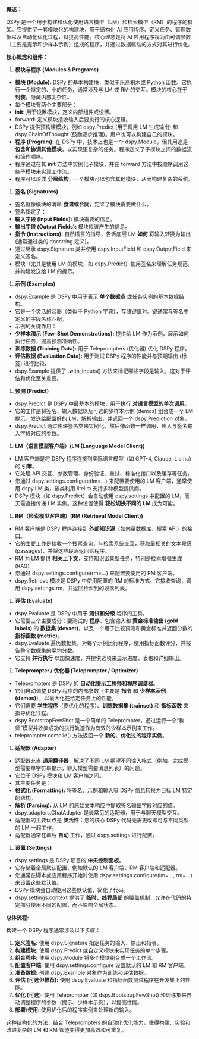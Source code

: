 
**概述：**

DSPy 是一个用于构建和优化使用语言模型（LM）和检索模型（RM）的程序的框架。它提供了一套模块化的构建块，用于结构化 AI 应用程序、定义任务、管理数据以及自动化优化过程，以提高性能。核心理念是将 AI 应用程序视为由可调参数（主要是提示和少样本示例）组成的程序，并通过数据驱动的方式对其进行优化。

**核心概念和组件：**

1. **模块与程序 (Modules & Programs)**

- **模块 (Module):** DSPy 的基本构建块，类似于乐高积木或 Python 函数。它执行一个特定的、小的任务，通常涉及与 LM 或 RM 的交互。模块的核心在于 **封装**，隐藏内部复杂性。
- 每个模块有两个主要部分：
- __init__: 用于设置模块，定义内部组件或设置。
- forward: 定义模块接收输入后要执行的核心逻辑。
- DSPy 提供预构建模块，例如 dspy.Predict (用于调用 LM 生成输出) 和 dspy.ChainOfThought (鼓励逐步推理)。用户也可以构建自己的模块。
- **程序 (Program):** 在 DSPy 中，技术上也是一个 dspy.Module，但其用途是 **包含和协调其他模块**，以实现更复杂的任务。程序定义了子模块之间的数据流和操作顺序。
- 程序通过在其 __init__ 方法中实例化子模块，并在 forward 方法中按顺序调用这些子模块来实现工作流。
- 程序可以形成 **分层结构**，一个模块可以包含其他模块，从而构建复杂的系统。

1. **签名 (Signatures)**

- 签名就像模块的清晰 **食谱或合同**，定义了模块需要做什么。
- 签名指定了：
- **输入字段 (Input Fields):** 模块需要的信息。
- **输出字段 (Output Fields):** 模块应该产生的信息。
- **指令 (Instructions):** 自然语言的指导，告诉底层 LM **如何** 将输入转换为输出 (通常通过类的 docstring 定义)。
- 通过继承 dspy.Signature 类并使用 dspy.InputField 和 dspy.OutputField 来定义签名。
- 模块（尤其是使用 LM 的模块，如 dspy.Predict）使用签名来理解任务规范，并构建发送给 LM 的提示。

1. **示例 (Examples)**

- dspy.Example 是 DSPy 中用于表示 **单个数据点** 或任务实例的基本数据结构。
- 它是一个灵活的容器（类似于 Python 字典），存储键值对。键通常与签名中定义的字段名称匹配。
- 示例的关键作用：
- **少样本演示 (Few-Shot Demonstrations):** 提供给 LM 作为示例，展示如何执行任务，提高预测准确性。
- **训练数据 (Training Data):** 用于 Teleprompters (优化器) 优化 DSPy 程序。
- **评估数据 (Evaluation Data):** 用于测试 DSPy 程序的性能并与预期输出 (标签) 进行比较。
- dspy.Example 提供了 .with_inputs() 方法来标记哪些字段是输入，这对于评估和优化至关重要。

1. **预测 (Predict)**

- dspy.Predict 是 DSPy 中最基本的模块，用于执行 **对语言模型的单次调用**。
- 它的工作是将签名、输入数据以及可选的少样本示例 (demos) 组合成一个 LM 提示，发送给配置好的 LM，解析输出，并返回一个 dspy.Prediction 对象。
- dspy.Predict 通过传递签名类来实例化，然后像函数一样调用，传入与签名输入字段对应的参数。

1. **LM（语言模型客户端）(LM (Language Model Client))**

- LM 客户端是将 DSPy 程序连接到实际语言模型（如 GPT-4, Claude, Llama）的 **引擎**。
- 它处理 API 交互、参数管理、身份验证、重试、标准化接口以及缓存等任务。
- 您通过 dspy.settings.configure(lm=...) 来配置要使用的 LM 客户端，通常使用 dspy.LM 类，该类利用 litellm 支持多种模型提供商。
- DSPy 模块（如 dspy.Predict）会自动使用 dspy.settings 中配置的 LM，而无需直接传递 LM 实例。这种设置使得 **轻松切换不同的 LM** 成为可能。

1. **RM（检索模型客户端）(RM (Retrieval Model Client))**

- RM 客户端是 DSPy 程序连接到 **外部知识源**（如向量数据库、搜索 API）的接口。
- 它的主要工作是接收一个搜索查询，与检索系统交互，获取最相关的文本段落 (passages)，并将这些段落返回给程序。
- RM 为 LM 提供 **相关上下文**，支持知识密集型任务，特别是检索增强生成 (RAG)。
- 您通过 dspy.settings.configure(rm=...) 来配置要使用的 RM 客户端。
- dspy.Retrieve 模块是 DSPy 中使用配置的 RM 的标准方式。它接收查询，调用 dspy.settings.rm，并返回检索到的段落列表。

1. **评估 (Evaluate)**

- dspy.Evaluate 是 DSPy 中用于 **测试和分级** 程序的工具。
- 它需要三个主要成分：要测试的 **程序**、包含输入和 **黄金标准输出 (gold labels)** 的 **数据集 (devset)**，以及一个用于比较预测和黄金标准并返回分数的 **指标函数 (metric)**。
- dspy.Evaluate 遍历数据集，对每个示例运行程序，使用指标函数评分，并报告整个数据集的平均分数。
- 它支持 **并行执行** 以加快速度，并提供选项来显示进度、表格和详细输出。

1. **Teleprompter / 优化器 (Teleprompter / Optimizer)**

- Teleprompters 是 DSPy 的 **自动化提示工程师和程序调谐器**。
- 它们自动调整 DSPy 程序的内部参数（主要是 **指令** 和 **少样本示例 (demos)**），以最大化在给定任务上的性能。
- 它们需要 **学生程序**（要优化的程序）、**训练数据集 (trainset)** 和 **指标函数** 来指导优化过程。
- dspy.BootstrapFewShot 是一个简单的 Teleprompter，通过运行一个“教师”模型并收集成功的执行轨迹作为有效的少样本示例来工作。
- teleprompter.compile() 方法返回一个 **新的、优化过的程序实例**。

1. **适配器 (Adapter)**

- 适配器充当 **通用翻译器**，解决了不同 LM 期望不同输入格式（例如，完成模型需要单字符串提示，聊天模型需要消息列表）的问题。
- 它位于 DSPy 模块和 LM 客户端之间。
- 其主要任务是：
- **格式化 (Formatting):** 将签名、示例和输入等 DSPy 信息转换为目标 LM 特定的结构。
- **解析 (Parsing):** 从 LM 的原始文本响应中提取签名输出字段对应的值。
- dspy.adapters.ChatAdapter 是最常见的适配器，用于与聊天模型交互。
- 适配器的主要优点是 **灵活性**：您的核心 DSPy 代码无需更改即可与不同类型的 LM 一起工作。
- 适配器通常在幕后 **自动** 工作，通过 dspy.settings 进行配置。

1. **设置 (Settings)**

- dspy.settings 是 DSPy 项目的 **中央控制面板**。
- 它存储着全局默认配置，例如默认的 LM 客户端、RM 客户端和适配器。
- 您通常在脚本或应用程序开始时使用 dspy.settings.configure(lm=..., rm=...) 来设置这些默认值。
- DSPy 模块会自动使用这些默认值，简化了代码。
- dspy.settings.context 提供了 **临时、线程局部** 的覆盖机制，允许在代码的特定部分使用不同的配置，而不影响全局状态。

**总体流程:**

构建一个 DSPy 程序通常涉及以下步骤：

1. **定义签名:** 使用 dspy.Signature 指定任务的输入、输出和指令。
2. **构建模块:** 使用 dspy.Predict 或自定义模块来实现任务的单个步骤。
3. **组合程序:** 使用 dspy.Module 将多个模块组合成一个工作流。
4. **配置客户端:** 使用 dspy.settings.configure 设置默认的 LM 和 RM 客户端。
5. **准备数据:** 创建 dspy.Example 对象作为训练和评估数据。
6. **评估 (可选但推荐):** 使用 dspy.Evaluate 和指标函数测试程序在开发集上的性能。
7. **优化 (可选):** 使用 Teleprompter (如 dspy.BootstrapFewShot) 和训练集来自动调整程序的参数（提示、少样本示例），以提高性能。
8. **部署/使用:** 使用优化后的程序实例来处理新的输入。

这种结构化的方法，结合 Teleprompters 的自动化优化能力，使得构建、实验和改进复杂的 LM 和 RM 管道变得更加高效和可重复。